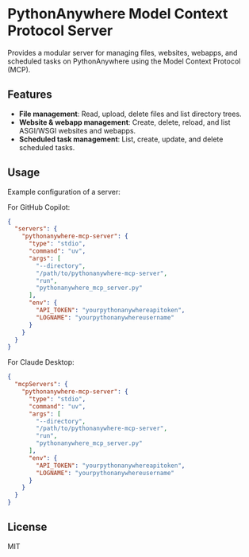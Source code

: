 # PythonAnywhere Model Context Protocol Server

Provides a modular server for managing files, websites, webapps, and 
scheduled tasks on PythonAnywhere using the Model Context Protocol (MCP).

## Features
- **File management**: Read, upload, delete files and list directory trees.
- **Website & webapp management**: Create, delete, reload, and list ASGI/WSGI websites and webapps.
- **Scheduled task management**: List, create, update, and delete scheduled tasks.

## Usage
Example configuration of a server:

For GitHub Copilot:

```json
{
  "servers": {
    "pythonanywhere-mcp-server": {
      "type": "stdio",
      "command": "uv",
      "args": [
        "--directory", 
        "/path/to/pythonanywhere-mcp-server", 
        "run", 
        "pythonanywhere_mcp_server.py"
      ],
      "env": {
        "API_TOKEN": "yourpythonanywhereapitoken",
        "LOGNAME": "yourpythonanywhereusername"
      }
    }
  }
}
```

For Claude Desktop:

```json
{
  "mcpServers": {
    "pythonanywhere-mcp-server": {
      "type": "stdio",
      "command": "uv",
      "args": [
        "--directory", 
        "/path/to/pythonanywhere-mcp-server", 
        "run", 
        "pythonanywhere_mcp_server.py"
      ],
      "env": {
        "API_TOKEN": "yourpythonanywhereapitoken",
        "LOGNAME": "yourpythonanywhereusername"
      }
    }
  }
}
```


## License
MIT

